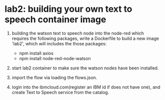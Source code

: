 # lab2: building your own text to speech container image

1. building the watson text to speech node into the node-red which requires the following packages,  write a Dockerfile to build a new image 'lab2', which will includes the those packages:
   - npm install axios
   - npm install node-red-node-watson
  
2. start lab2 container to make sure the watson nodes have been installed.

3. import the flow via loading the flows.json.

4. login into the ibmcloud.com(register an IBM id if does not have one), and create Text to Speech service from the catalog.


